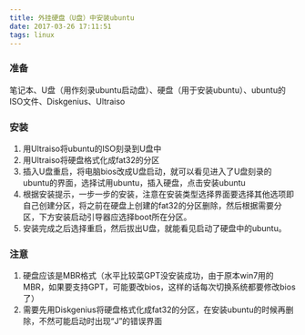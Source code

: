 ```yaml
---
title: 外挂硬盘（U盘）中安装ubuntu
date: 2017-03-26 17:11:51
tags: linux
---
```

### 准备
笔记本、U盘（用作刻录ubuntu启动盘）、硬盘（用于安装ubuntu）、ubuntu的ISO文件、Diskgenius、Ultraiso

<!--more-->
### 安装
1. 用Ultraiso将ubuntu的ISO刻录到U盘中
2. 用Ultraiso将硬盘格式化成fat32的分区
3. 插入U盘重启，将电脑bios改成U盘启动，就可以看见进入了U盘刻录的ubuntu的界面，选择试用ubuntu，插入硬盘，点击安装ubuntu
4. 根据安装提示，一步一步的安装，注意在安装类型选择界面要选择其他选项即自己创建分区，将之前在硬盘上创建的fat32的分区删除，然后根据需要分区，下方安装启动引导器应选择boot所在分区。
5. 安装完成之后选择重启，然后拔出U盘，就能看见启动了硬盘中的ubuntu。


### 注意
1. 硬盘应该是MBR格式（水平比较菜GPT没安装成功，由于原本win7用的MBR，如果要支持GPT，可能要改bios，这样的话每次切换系统都要修改bios了）
2. 需要先用Diskgenius将硬盘格式化成fat32的分区，在安装ubuntu的时候再删除，不然可能启动时出现“J”的错误界面
